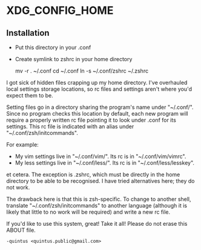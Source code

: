 # XDG_CONFIG_HOME

## Installation

- Put this directory in your .conf
- Create symlink to zshrc in your home directory

    mv -r . ~/.conf
    cd ~/.conf
    ln -s ~/.conf/zshrc ~/.zshrc

I got sick of hidden files crapping up my home directory. I've overhauled local
settings storage locations, so rc files and settings aren't where you'd expect them
to be.

Setting files go in a directory sharing the program's name under "~/.conf/". Since
no program checks this location by default, each new program will require a
properly written rc file pointing it to look under .conf for its settings. This
rc file is indicated with an alias under "~/.conf/zsh/initcommands".

For example:
- My vim settings live in "~/.conf/vim/". Its rc is in "~/.conf/vim/vimrc".
- My less settings live in "~/.conf/less/". Its rc is in "~/.conf/less/lesskey".

et cetera. The exception is .zshrc, which must be directly in the home directory to be able to be
recognised. I have tried alternatives here; they do not work.

The drawback here is that this is zsh-specific. To change to another shell, translate
"~/.conf/zsh/initcommands" to another language (although it is likely that little to
no work will be required) and write a new rc file.

If you'd like to use this system, great! Take it all! Please do not erase this ABOUT
file.

    -quintus <quintus.public@gmail.com>
